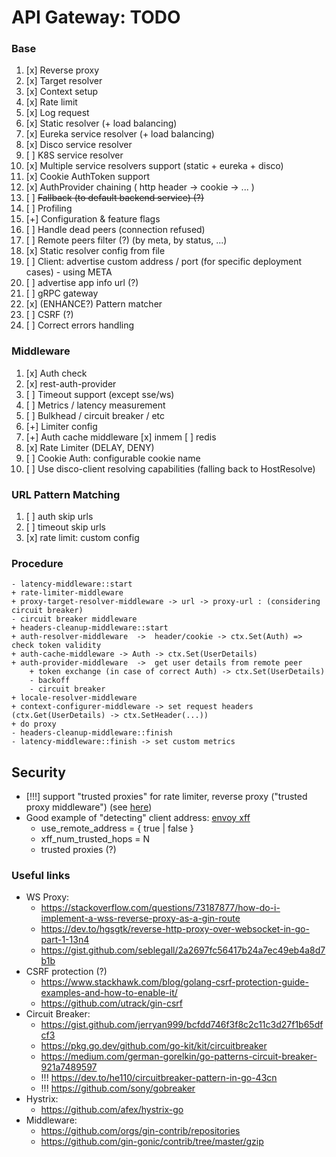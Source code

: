 # API Gateway: TODO

### Base
1. [x] Reverse proxy
2. [x] Target resolver
3. [x] Context setup
4. [x] Rate limit
5. [x] Log request
6. [x] Static resolver (+ load balancing)
7. [x] Eureka service resolver (+ load balancing)
8. [x] Disco service resolver
9. [ ] K8S service resolver
10. [x] Multiple service resolvers support (static + eureka + disco)
11. [x] Cookie AuthToken support
12. [x] AuthProvider chaining ( http header -> cookie -> ... )
13. [ ] ~~Fallback (to default backend service) (?)~~
14. [ ] Profiling
15. [+] Configuration & feature flags
16. [ ] Handle dead peers (connection refused)
17. [ ] Remote peers filter (?) (by meta, by status, ...)
18. [x] Static resolver config from file
19. [ ] Client: advertise custom address / port (for specific deployment cases) - using META
20. [ ] advertise app info url (?)
21. [ ] gRPC gateway 
22. [x] (ENHANCE?) Pattern matcher
23. [ ] CSRF (?)
24. [ ] Correct errors handling


### Middleware
1. [x] Auth check
2. [x] rest-auth-provider
3. [ ] Timeout support (except sse/ws)
4. [ ] Metrics / latency measurement
5. [ ] Bulkhead / circuit breaker / etc
6. [+] Limiter config
7. [+] Auth cache middleware
   [x] inmem
   [ ] redis
8. [x] Rate Limiter (DELAY, DENY)
9. [ ] Cookie Auth: configurable cookie name
10. [ ] Use disco-client resolving capabilities (falling back to HostResolve)

### URL Pattern Matching
1. [ ] auth skip urls
2. [ ] timeout skip urls
3. [x] rate limit: custom config

### Procedure
```text
- latency-middleware::start
+ rate-limiter-middleware
+ proxy-target-resolver-middleware -> url -> proxy-url : (considering circuit breaker)
- circuit breaker middleware
+ headers-cleanup-middleware::start
+ auth-resolver-middleware 	-> 	header/cookie -> ctx.Set(Auth) => check token validity
+ auth-cache-middleware -> Auth -> ctx.Set(UserDetails)
+ auth-provider-middleware	->	get user details from remote peer
    + token exchange (in case of correct Auth) -> ctx.Set(UserDetails)
    - backoff
    - circuit breaker
+ locale-resolver-middleware
+ context-configurer-middleware -> set request headers (ctx.Get(UserDetails) -> ctx.SetHeader(...))
+ do proxy
- headers-cleanup-middleware::finish
- latency-middleware::finish -> set custom metrics
```

## Security
- [!!!] support "trusted proxies" for rate limiter, reverse proxy ("trusted proxy middleware") (see [here](https://adam-p.ca/blog/2022/03/x-forwarded-for/#thoughts-on-overwriting-the-xff-header))
- Good example of "detecting" client address: [envoy xff](https://www.envoyproxy.io/docs/envoy/latest/configuration/http/http_conn_man/headers#x-forwarded-for)
  - use_remote_address = { true | false }
  - xff_num_trusted_hops = N
  - trusted proxies (?)


### Useful links
- WS Proxy: 	
   - https://stackoverflow.com/questions/73187877/how-do-i-implement-a-wss-reverse-proxy-as-a-gin-route
   - https://dev.to/hgsgtk/reverse-http-proxy-over-websocket-in-go-part-1-13n4
   - https://gist.github.com/seblegall/2a2697fc56417b24a7ec49eb4a8d7b1b
- CSRF protection (?)
   - https://www.stackhawk.com/blog/golang-csrf-protection-guide-examples-and-how-to-enable-it/
   - https://github.com/utrack/gin-csrf
- Circuit Breaker:
   - https://gist.github.com/jerryan999/bcfdd746f3f8c2c11c3d27f1b65dfcf3
   - https://pkg.go.dev/github.com/go-kit/kit/circuitbreaker
   - https://medium.com/german-gorelkin/go-patterns-circuit-breaker-921a7489597
   - !!! https://dev.to/he110/circuitbreaker-pattern-in-go-43cn
   - !!! https://github.com/sony/gobreaker
- Hystrix:
   - https://github.com/afex/hystrix-go
- Middleware:
   - https://github.com/orgs/gin-contrib/repositories
   - https://github.com/gin-gonic/contrib/tree/master/gzip

